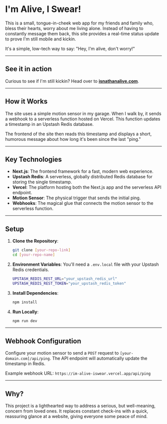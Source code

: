 # I'm Alive, I Swear!

This is a small, tongue-in-cheek web app for my friends and family who, bless their hearts, worry about me living alone. Instead of having to constantly message them back, this site provides a real-time status update to prove I'm still mobile and kickin.

It's a simple, low-tech way to say: "Hey, I'm alive, don't worry!"

---

## See it in action

Curious to see if I'm still kickin? Head over to **[isnathanalive.com](https://isnathanalive.com)**.

---

## How it Works

The site uses a simple motion sensor in my garage. When I walk by, it sends a webhook to a serverless function hosted on Vercel. This function updates a timestamp in an Upstash Redis database.

The frontend of the site then reads this timestamp and displays a short, humorous message about how long it's been since the last "ping."

---

## Key Technologies

- **Next.js**: The frontend framework for a fast, modern web experience.
- **Upstash Redis**: A serverless, globally distributed Redis database for storing the single timestamp.
- **Vercel**: The platform hosting both the Next.js app and the serverless API endpoint.
- **Motion Sensor**: The physical trigger that sends the initial ping.
- **Webhooks**: The magical glue that connects the motion sensor to the serverless function.

---

## Setup

1.  **Clone the Repository**:

    ```bash
    git clone [your-repo-link]
    cd [your-repo-name]
    ```

2.  **Environment Variables**:
    You'll need a `.env.local` file with your Upstash Redis credentials.

    ```bash
    UPSTASH_REDIS_REST_URL="your_upstash_redis_url"
    UPSTASH_REDIS_REST_TOKEN="your_upstash_redis_token"
    ```

3.  **Install Dependencies**:

    ```bash
    npm install
    ```

4.  **Run Locally**:
    ```bash
    npm run dev
    ```

---

## Webhook Configuration

Configure your motion sensor to send a `POST` request to `[your-domain.com]/api/ping`. The API endpoint will automatically update the timestamp in Redis.

Example webhook URL: `https://im-alive-iswear.vercel.app/api/ping`

---

## Why?

This project is a lighthearted way to address a serious, but well-meaning, concern from loved ones. It replaces constant check-ins with a quick, reassuring glance at a website, giving everyone some peace of mind.
